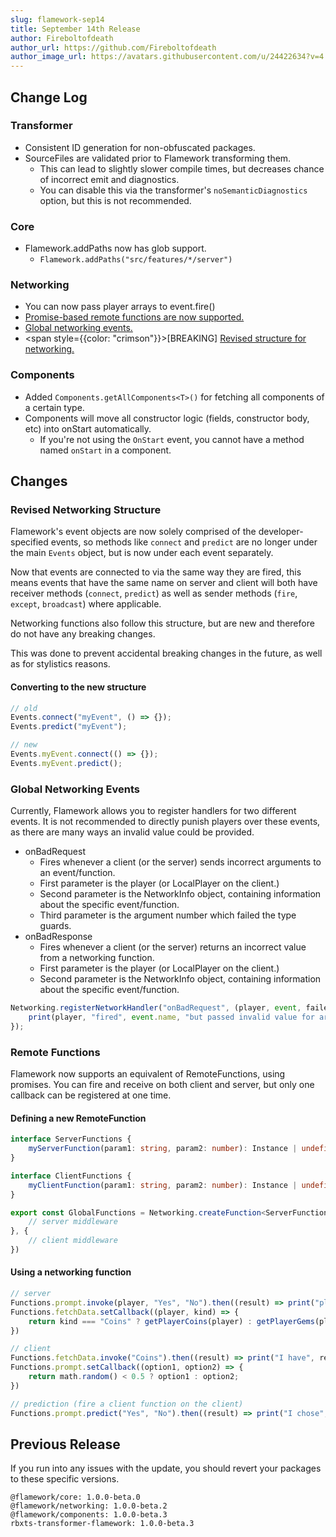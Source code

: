 ```yaml
---
slug: flamework-sep14
title: September 14th Release
author: Fireboltofdeath
author_url: https://github.com/Fireboltofdeath
author_image_url: https://avatars.githubusercontent.com/u/24422634?v=4
---
```


## Change Log

### Transformer
- Consistent ID generation for non-obfuscated packages.
- SourceFiles are validated prior to Flamework transforming them.
	- This can lead to slightly slower compile times, but decreases chance of incorrect emit and diagnostics.
	- You can disable this via the transformer's `noSemanticDiagnostics` option, but this is not recommended.

### Core
- Flamework.addPaths now has glob support.
	- `Flamework.addPaths("src/features/*/server")`

### Networking
- You can now pass player arrays to event.fire()
- [Promise-based remote functions are now supported.](#remote-functions)
- [Global networking events.](#global-networking-events)
- <span style={{color: "crimson"}}>[BREAKING]</span> <a href="#revised-networking-structure">Revised structure for networking.</a>

### Components
- Added `Components.getAllComponents<T>()` for fetching all components of a certain type.
- Components will move all constructor logic (fields, constructor body, etc) into onStart automatically.
	- If you're not using the `OnStart` event, you cannot have a method named `onStart` in a component.

## Changes

### Revised Networking Structure
Flamework's event objects are now solely comprised of the developer-specified events, so methods like `connect` and `predict` are no longer under the main `Events` object, but is now under each event separately.

Now that events are connected to via the same way they are fired, this means events that have the same name on server and client will both have receiver methods (`connect`, `predict`) as well as sender methods (`fire`, `except`, `broadcast`) where applicable.

Networking functions also follow this structure, but are new and therefore do not have any breaking changes.

This was done to prevent accidental breaking changes in the future, as well as for stylistics reasons.

#### Converting to the new structure
```ts
// old
Events.connect("myEvent", () => {});
Events.predict("myEvent");

// new
Events.myEvent.connect(() => {});
Events.myEvent.predict();
```

### Global Networking Events
Currently, Flamework allows you to register handlers for two different events.
It is not recommended to directly punish players over these events, as there are many ways an invalid value could be provided.

- onBadRequest
	- Fires whenever a client (or the server) sends incorrect arguments to an event/function.
	- First parameter is the player (or LocalPlayer on the client.)
	- Second parameter is the NetworkInfo object, containing information about the specific event/function.
	- Third parameter is the argument number which failed the type guards.
- onBadResponse
	- Fires whenever a client (or the server) returns an incorrect value from a networking function.
	- First parameter is the player (or LocalPlayer on the client.)
	- Second parameter is the NetworkInfo object, containing information about the specific event/function.

```ts
Networking.registerNetworkHandler("onBadRequest", (player, event, failedArg) => {
	print(player, "fired", event.name, "but passed invalid value for argument", failedArg);
});
```

### Remote Functions
Flamework now supports an equivalent of RemoteFunctions, using promises.
You can fire and receive on both client and server, but only one callback can be registered at one time.


#### Defining a new RemoteFunction
```ts
interface ServerFunctions {
	myServerFunction(param1: string, param2: number): Instance | undefined;
}

interface ClientFunctions {
	myClientFunction(param1: string, param2: number): Instance | undefined;
}

export const GlobalFunctions = Networking.createFunction<ServerFunctions, ClientFunctions>({
	// server middleware
}, {
	// client middleware
})
```

#### Using a networking function
```ts
// server
Functions.prompt.invoke(player, "Yes", "No").then((result) => print("player said", result));
Functions.fetchData.setCallback((player, kind) => {
	return kind === "Coins" ? getPlayerCoins(player) : getPlayerGems(player);
})

// client
Functions.fetchData.invoke("Coins").then((result) => print("I have", result, "coins!"));
Functions.prompt.setCallback((option1, option2) => {
	return math.random() < 0.5 ? option1 : option2;
})

// prediction (fire a client function on the client)
Functions.prompt.predict("Yes", "No").then((result) => print("I chose", result));
```

## Previous Release
If you run into any issues with the update, you should revert your packages to these specific versions.
```
@flamework/core: 1.0.0-beta.0
@flamework/networking: 1.0.0-beta.2
@flamework/components: 1.0.0-beta.3
rbxts-transformer-flamework: 1.0.0-beta.3
```
